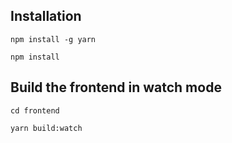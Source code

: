 ## Installation
```
npm install -g yarn

npm install
```

## Build the frontend in watch mode

```
cd frontend

yarn build:watch
```